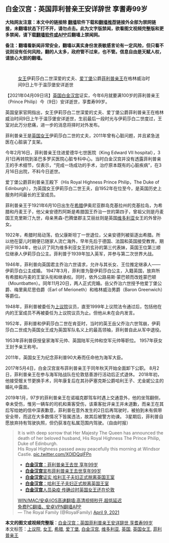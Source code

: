  <h2>白金汉宫：英国菲利普亲王安详辞世 享耆寿99岁</h2> <p class="notice"><b>大陆网友注意：本文中的链接除 <a href="https://github.com/bannedbook/fanqiang" >翻墙</a>软件下载和<a href="https://github.com/killgcd/justmysocks/blob/master/README.md">翻墙推荐</a>链接外全部为禁网链接，未翻墙状态下打不开，请勿点击。此为文字版禁闻，欲看图文视频完整版和更多禁闻，请下载<a href="https://github.com/bannedbook/fanqiang">翻墙软件或APP</a>后翻墙上禁闻网。</p><p>备注：翻墙看新闻非常安全，翻墙以真实身份发表敏感言论有一定风险，但只看不说则没有任何风险，翻的人太多，政府管不过来，也不管。信息自由是天赋人权，请放心大胆的翻墙。</b></p>  <div class="entry"> <br /> <figure><a href="https://i2.wp.com/upload-images-bucket-v64rleca837do.s3.eu-west-1.amazonaws.com/wp-content/uploads/2021/04/09165719/Screen-Shot-2021-04-09-at-12.54.39.png?fit=1400%2C1130&#038;ssl=1" data-caption="女王伊莉莎白二世深爱的丈夫、爱丁堡公爵菲利普亲王在格林威治时间9日上午于温莎堡安详逝世"></a><figcaption class="wp-caption-text"><a href="https://www.bannedbook.org/bnews/tag/%e5%a5%b3%e7%8e%8b/" class="st_tag internal_tag" rel="tag" title="标签 女王 下的日志">女王</a>伊莉莎白二世深爱的丈夫、<a href="https://www.bannedbook.org/bnews/tag/%E7%88%B1%E4%B8%81%E5%A0%A1/" class="st_tag internal_tag" rel="tag" title="标签 爱丁堡 下的日志">爱丁堡</a>公爵<a href="https://www.bannedbook.org/bnews/tag/%E8%8F%B2%E5%88%A9%E6%99%AE%E4%BA%B2%E7%8E%8B/" class="st_tag internal_tag" rel="tag" title="标签 菲利普亲王 下的日志">菲利普亲王</a>在格林威治时间9日上午于温莎堡安详逝世</figcaption></figure> <p>【2021年04月09日讯】<a href="https://www.bannedbook.org/bnews/tag/%e8%8b%b1%e5%9b%bd/" class="st_tag internal_tag" rel="tag" title="标签 英国 下的日志">英国</a><a href="https://www.bannedbook.org/bnews/tag/%e7%99%bd%e9%87%91%e6%b1%89%e5%ae%ab/" class="st_tag internal_tag" rel="tag" title="标签 白金汉宫 下的日志">白金汉宫</a>证实，今年6月就要满100岁的菲利普亲王（Prince Philip）今（9日）安详逝世，享耆寿99岁。</p> <p>英国皇家官网指出，女王伊莉莎白二世深爱的丈夫、爱丁堡公爵菲利普亲王在格林威治时间9日上午于温莎堡安详逝世，生前最后一段时光与伊莉莎白二世度过，王室对此万分悲痛，进一步的消息将择时对外发布。</p> <p>菲利普亲王是<a href="https://www.bannedbook.org/bnews/tag/%E8%8B%B1%E5%9B%BD%E5%A5%B3%E7%8E%8B/" class="st_tag internal_tag" rel="tag" title="标签 英国女王 下的日志">英国女王</a>伊莉莎白二世的丈夫，2011年曾有心脏问题，并且紧急送医在心脏装了支架。</p>  <p>今年2月16日，菲利普亲王住进爱德华七世医院（King Edward VII hospital），3月1日再转院到圣巴多罗买医院心脏专科中心。当时白金汉宫并没有透露菲利普亲王的手术细节，仅表示，“完成一场成功的手术，治疗原本既有的心脏疾病”，在3月16日出院，不料今日逝世。</p> <p>爱丁堡公爵菲利普亲王殿下（His Royal Highness Prince Philip，The Duke of Edinburgh），为英国女王伊莉莎白二世王夫，自1952年在位至今，是英国历史上服务时间最长的王室成员。</p> <p>菲利普亲王于1921年6月10日出生在<a href="https://www.bannedbook.org/bnews/tag/%e5%b8%8c%e8%85%8a/" class="st_tag internal_tag" rel="tag" title="标签 希腊 下的日志">希腊</a>伊奥尼亚群岛克基拉州的克基拉岛，为希腊和丹麦王子，他父亲安德烈阿斯是希腊国王乔治一世的第四子，曾祖父则是丹麦国王克里斯汀九世，母亲黑森-巴腾堡郡主艾丽丝则是英国<a href="https://www.bannedbook.org/bnews/tag/%E7%BB%B4%E5%A4%9A%E5%88%A9%E4%BA%9A/" class="st_tag internal_tag" rel="tag" title="标签 维多利亚 下的日志">维多利亚</a>女王的外曾孙女。</p>  <p>1922年，希腊时局动荡，伯父康斯坦丁一世退位，父亲安德列被驱逐出希腊。所以他在婴儿时期便已随家人流亡海外，早年先后于德国、法国和英国接受教育。期间于1934年，他认识了同为维多利亚女王的玄孙的第三代表妹，英国王位第三顺位继承人伊莉莎白公主。菲利普于1939年加入英军，并参与第二次世界大战。</p> <p>1946年，菲利普向英国君主乔治六世请求，允许与其长女、王位推定继承人——伊莉莎白公主成婚。 1947年3月，菲利普为娶伊莉莎白公主，入籍英国，放弃所有希腊和丹麦的王室头衔和继承权。同时，依外公路易斯·蒙巴顿而改姓蒙巴顿（Mountbatten）。同年11月20日，两人正式完婚。岳父乔治六世授予他爱丁堡公爵、梅里奥尼思伯爵（Earl of Merioneth）和格林威治男爵（Baron Greenwich）等爵位。</p> <p>1948年，菲利普被委任为<a href="https://www.bannedbook.org/bnews/tag/%E4%B8%8A%E8%AE%AE%E9%99%A2/" class="st_tag internal_tag" rel="tag" title="标签 上议院 下的日志">上议院</a>议员，直至1999年上议院法令通过后，包括他在内的王室成员不再被委任为上议院议员为止。但他从未在会内发言。</p>  <p>1952年，菲利普和伊莉莎白二世在肯亚时，当时的英王岳父乔治六世驾崩，伊莉莎白二世成为英国女王成为英国军队名义上的最高领袖，菲利普自此从军中退役。</p> <p>1953年菲利普获授皇家海军元帅、英国陆军元帅和空军元帅等职位。 1957年获女王封予亲王称号。</p> <p>2011年，英国女王为纪念菲利普90大寿而仼命他为海军大臣。</p>  <p>2017年5月4日，白金汉宫宣布菲利普亲王于同年秋天开始全面卸下公职。 8月2日，菲利普亲王在参与海军陆战队在伦敦慈善游行活动后正式退休。 2018年初，他接受髋关节更换手术，同年康复后在其孙萨塞克斯公爵哈利王子、尤金妮公主的婚礼中露面。</p> <p>2019年1月，97岁的菲利普亲王在诺福克郡驾车时遇上交通意外，他的坐驾翻侧，幸未受伤，惟另一辆车的司机和乘客受伤，该乘客批评亲王并未道歉，而亲王在其后写给她的信中深表歉意，菲利普在意外发生的2日后再驾驶时，被拍到未有佩带安全带，而这在大多数情况下皆属违法，故其后被警方劝谏。 3星期后，菲利普自愿放弃持有驾驶执照，但仍获准在私属范围内驾驶。（自由时报）</p> <blockquote class="twitter-tweet" data-width="550" data-dnt="true"> It is with deep sorrow that Her Majesty The Queen has announced the death of her beloved husband, His Royal Highness The Prince Philip, Duke of Edinburgh. <br/> His Royal Highness passed away peacefully this morning at Windsor Castle. <a href="https://t.co/XOIDQqlFPn">pic.twitter.com/XOIDQqlFPn</a><br/> <ul class='op-related-articles' title='相关阅读'> <li><a href='https://www.bannedbook.org/bnews/worldnews/20210409/1523012.html' target='_blank'><b>白金汉宫</b>：菲利普亲王去世 享年99岁</a></li> <li><a href='https://www.bannedbook.org/bnews/worldnews/20210409/1522980.html' target='_blank'><b>白金汉宫</b>宣布菲利普亲王去世享年99岁</a></li> <li><a href='https://www.bannedbook.org/bnews/worldnews/20210220/1490376.html' target='_blank'><b>白金汉宫</b>证实 哈利王子夫妇正式脱离英国王室</a></li> <li><a href='https://www.bannedbook.org/bnews/comments/20210220/1490322.html' target='_blank'><b>白金汉宫</b>：哈利王子夫妇正式脱离英国王室</a></li> <li><a href='https://www.bannedbook.org/bnews/worldnews/20200322/1298406.html' target='_blank'><b>白金汉宫</b>人员染疫 传确诊时英国女王还在伦敦</a></li> </ul>  <a href="https://github.com/bannedbook/fanqiang/wiki/V2ray%E6%9C%BA%E5%9C%BA" target="_blank">WIN/MAC/安卓/iOS高速翻墙:高清视频秒开,超低延迟</a><br/> <a href="https://github.com/bannedbook/fanqiang/wiki/%E7%A6%81%E9%97%BB%E7%BD%91%E5%AE%89%E5%8D%93%E7%BF%BB%E5%A2%99%E6%96%B0%E9%97%BBAPP" target="_blank">免费PC翻墙、安卓VPN翻墙APP</a><br/>&mdash; The Royal Family (@RoyalFamily) <a href="https://twitter.com/RoyalFamily/status/1380475865323212800?ref_src=twsrc%5Etfw">April 9, 2021</a><br/> </blockquote> </p><a name='sharetosocial'></a>       <div><b>本文的图文或视频完整版</b>：<a href='https://www.bannedbook.org/bnews/comments/20210410/1523095.html'>白金汉宫：英国菲利普亲王安详辞世 享耆寿99岁</a></div>  </div><!--END ENTRY--> <div class="postfooter"> <div>本文标签：<a href="https://www.bannedbook.org/bnews/tag/%E4%B8%8A%E8%AE%AE%E9%99%A2/" rel="tag">上议院</a>, <a href="https://www.bannedbook.org/bnews/tag/%e5%a5%b3%e7%8e%8b/" rel="tag">女王</a>, <a href="https://www.bannedbook.org/bnews/tag/%e5%b8%8c%e8%85%8a/" rel="tag">希腊</a>, <a href="https://www.bannedbook.org/bnews/tag/%E7%88%B1%E4%B8%81%E5%A0%A1/" rel="tag">爱丁堡</a>, <a href="https://www.bannedbook.org/bnews/tag/%e7%99%bd%e9%87%91%e6%b1%89%e5%ae%ab/" rel="tag">白金汉宫</a>, <a href="https://www.bannedbook.org/bnews/tag/%E7%BB%B4%E5%A4%9A%E5%88%A9%E4%BA%9A/" rel="tag">维多利亚</a>, <a href="https://www.bannedbook.org/bnews/tag/%e8%8b%b1%e5%9b%bd/" rel="tag">英国</a>, <a href="https://www.bannedbook.org/bnews/tag/%E8%8B%B1%E5%9B%BD%E5%A5%B3%E7%8E%8B/" rel="tag">英国女王</a>, <a href="https://www.bannedbook.org/bnews/tag/%E8%8F%B2%E5%88%A9%E6%99%AE%E4%BA%B2%E7%8E%8B/" rel="tag">菲利普亲王</a></div>  </div><!--END POSTFOOTER--> 